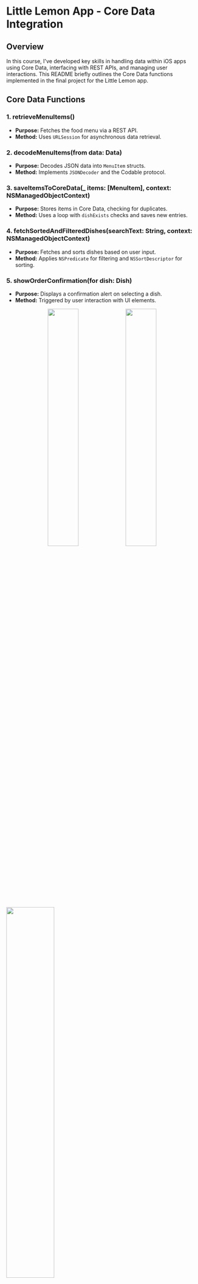 # Little Lemon App - Core Data Integration

## Overview

In this course, I've developed key skills in handling data within iOS apps using Core Data, interfacing with REST APIs, and managing user interactions. This README briefly outlines the Core Data functions implemented in the final project for the Little Lemon app.

## Core Data Functions

### 1. **retrieveMenuItems()**
- **Purpose:** Fetches the food menu via a REST API.
- **Method:** Uses `URLSession` for asynchronous data retrieval.

### 2. **decodeMenuItems(from data: Data)**
- **Purpose:** Decodes JSON data into `MenuItem` structs.
- **Method:** Implements `JSONDecoder` and the Codable protocol.

### 3. **saveItemsToCoreData(_ items: [MenuItem], context: NSManagedObjectContext)**
- **Purpose:** Stores items in Core Data, checking for duplicates.
- **Method:** Uses a loop with `dishExists` checks and saves new entries.

### 4. **fetchSortedAndFilteredDishes(searchText: String, context: NSManagedObjectContext)**
- **Purpose:** Fetches and sorts dishes based on user input.
- **Method:** Applies `NSPredicate` for filtering and `NSSortDescriptor` for sorting.

### 5. **showOrderConfirmation(for dish: Dish)**
- **Purpose:** Displays a confirmation alert on selecting a dish.
- **Method:** Triggered by user interaction with UI elements.

<p align="center">
  <img src="https://github.com/mananjain0220/CoreData-Exercise/assets/19812569/5e5e6c45-546c-416f-a758-f00276f30d8f" width="40%" />
   <img src="https://github.com/mananjain0220/CoreData-Exercise/assets/19812569/a4c201d4-ec44-44d1-aedb-7ed4e2d5fcbd" width="40%" />
   </p><img src="https://github.com/mananjain0220/CoreData-Exercise/assets/19812569/a415d7de-3757-4bcb-bb61-adbc70ed242e" width="50%" />
 

